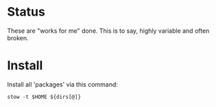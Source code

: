 # Status

These are "works for me" done. This is to say, highly variable and often broken.

# Install

Install all 'packages' via this command:

```
stow -t $HOME ${dirs[@]}
```
